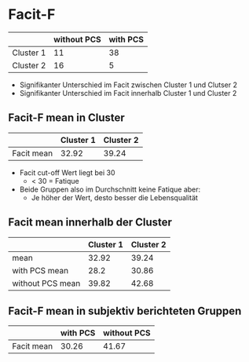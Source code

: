 # Facit-F

<table>
  <thead>
    <tr>
      <th></th>
      <th>without PCS</th>
      <th>with PCS</th>
    </tr>
  </thead>
  <tbody>
    <tr>
      <td>Cluster 1</td>
      <td>11</td>
      <td>38</td>
    </tr>
    <tr>
      <td>Cluster 2</td>
      <td>16</td>
      <td>5</td>
    </tr>
  </tbody>
</table>

- Signifikanter Unterschied im Facit zwischen Cluster 1 und Clutser 2
- Signifikanter Unterschied im Facit innerhalb Cluster 1 und Cluster 2

## Facit-F mean in Cluster

<table>
  <thead>
    <tr>
      <th></th>
      <th>Cluster 1</th>
      <th>Cluster 2</th>
    </tr>
  </thead>
  <tbody>
    <tr>
      <td>Facit mean</td>
      <td>32.92</td>
      <td>39.24</td>
    </tr>
  </tbody>
</table>

- Facit cut-off Wert liegt bei 30
  - < 30 = Fatique
- Beide Gruppen also im Durchschnitt keine Fatique aber:
  - Je höher der Wert, desto besser die Lebensqualität
 
## Facit mean innerhalb der Cluster

<table>
  <thead>
    <tr>
      <th></th>
      <th>Cluster 1</th>
      <th>Cluster 2</th>
    </tr>
  </thead>
  <tbody>
    <tr>
      <td>mean</td>
      <td>32.92</td>
      <td>39.24</td>
    </tr>
    <tr>
      <td>with PCS mean</td>
      <td>28.2</td>
      <td>30.86</td>
    </tr>
    <tr>
      <td>without PCS mean</td>
      <td>39.82</td>
      <td>42.68</td>
    </tr>
  </tbody>
</table>

## Facit-F mean in subjektiv berichteten Gruppen

<table>
  <thead>
    <tr>
      <th></th>
      <th>with PCS</th>
      <th>without PCS</th>
    </tr>
  </thead>
  <tbody>
    <tr>
      <td>Facit mean</td>
      <td>30.26</td>
      <td>41.67</td>
    </tr>
  </tbody>
</table>
